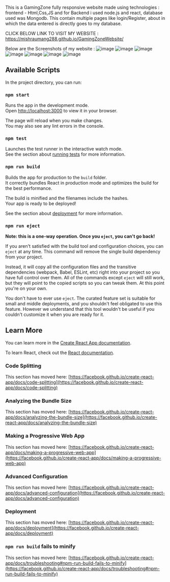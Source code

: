 This is a GamingZone fully responsive website made using technologies : frontend - Html,Css,JS and for Backend i used node.js and react, database used was Mongodb.
This contain multiple pages like login/Register, about in which the data entered is directly goes to my database.

CLICK BELOW LINK TO VISIT MY WEBSITE :
https://mishraumang288.github.io/GamingZoneWebsite/

Below are the Screenshots of my website :
![image](https://user-images.githubusercontent.com/71564678/216469748-c0bf84b9-42eb-49c7-b7e3-ab8f5468373d.png)
![image](https://user-images.githubusercontent.com/71564678/216469876-c05a8de2-757c-4064-a4b6-3b465da844ef.png)
![image](https://user-images.githubusercontent.com/71564678/216469932-743b9291-5c24-455d-9fe2-ddb77a03cd6a.png)
![image](https://user-images.githubusercontent.com/71564678/216470212-22ac52e2-7f9e-47fa-ab0a-8a2d728fb4a6.png)
![image](https://user-images.githubusercontent.com/71564678/216480278-cb457a02-89bd-4d0f-a596-b5c97fbf61ca.png)
![image](https://user-images.githubusercontent.com/71564678/216480363-9a50899a-f96d-4316-90a9-e7b244036146.png)
![image](https://user-images.githubusercontent.com/71564678/216480406-4e76f821-8f15-4424-9d59-3e7902c4884b.png)



## Available Scripts

In the project directory, you can run:

### `npm start`

Runs the app in the development mode.\
Open [http://localhost:3000](http://localhost:3000) to view it in your browser.

The page will reload when you make changes.\
You may also see any lint errors in the console.

### `npm test`

Launches the test runner in the interactive watch mode.\
See the section about [running tests](https://facebook.github.io/create-react-app/docs/running-tests) for more information.

### `npm run build`

Builds the app for production to the `build` folder.\
It correctly bundles React in production mode and optimizes the build for the best performance.

The build is minified and the filenames include the hashes.\
Your app is ready to be deployed!

See the section about [deployment](https://facebook.github.io/create-react-app/docs/deployment) for more information.

### `npm run eject`

**Note: this is a one-way operation. Once you `eject`, you can't go back!**

If you aren't satisfied with the build tool and configuration choices, you can `eject` at any time. This command will remove the single build dependency from your project.

Instead, it will copy all the configuration files and the transitive dependencies (webpack, Babel, ESLint, etc) right into your project so you have full control over them. All of the commands except `eject` will still work, but they will point to the copied scripts so you can tweak them. At this point you're on your own.

You don't have to ever use `eject`. The curated feature set is suitable for small and middle deployments, and you shouldn't feel obligated to use this feature. However we understand that this tool wouldn't be useful if you couldn't customize it when you are ready for it.

## Learn More

You can learn more in the [Create React App documentation](https://facebook.github.io/create-react-app/docs/getting-started).

To learn React, check out the [React documentation](https://reactjs.org/).

### Code Splitting

This section has moved here: [https://facebook.github.io/create-react-app/docs/code-splitting](https://facebook.github.io/create-react-app/docs/code-splitting)

### Analyzing the Bundle Size

This section has moved here: [https://facebook.github.io/create-react-app/docs/analyzing-the-bundle-size](https://facebook.github.io/create-react-app/docs/analyzing-the-bundle-size)

### Making a Progressive Web App

This section has moved here: [https://facebook.github.io/create-react-app/docs/making-a-progressive-web-app](https://facebook.github.io/create-react-app/docs/making-a-progressive-web-app)

### Advanced Configuration

This section has moved here: [https://facebook.github.io/create-react-app/docs/advanced-configuration](https://facebook.github.io/create-react-app/docs/advanced-configuration)

### Deployment

This section has moved here: [https://facebook.github.io/create-react-app/docs/deployment](https://facebook.github.io/create-react-app/docs/deployment)

### `npm run build` fails to minify

This section has moved here: [https://facebook.github.io/create-react-app/docs/troubleshooting#npm-run-build-fails-to-minify](https://facebook.github.io/create-react-app/docs/troubleshooting#npm-run-build-fails-to-minify)
